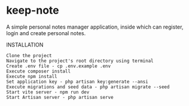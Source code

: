 # keep-note
A simple personal notes manager application, inside which can register, login and create personal notes.

INSTALLATION

    Clone the project
    Navigate to the project's root directory using terminal
    Create .env file - cp .env.example .env
    Execute composer install
    Execute npm install
    Set application key - php artisan key:generate --ansi
    Execute migrations and seed data - php artisan migrate --seed
    Start vite server - npm run dev
    Start Artisan server - php artisan serve
